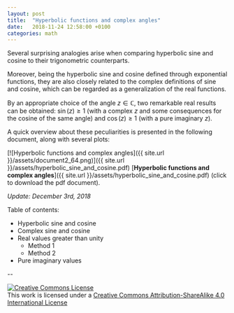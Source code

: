```yaml
---
layout: post
title:  "Hyperbolic functions and complex angles"
date:   2018-11-24 12:58:00 +0100
categories: math
---
```


Several surprising analogies arise when comparing hyperbolic sine and cosine to their trigonometric counterparts.

Moreover, being the hyperbolic sine and cosine defined through exponential functions, they are also closely related to the complex definitions of sine and cosine, which can be regarded as a generalization of the real functions.

By an appropriate choice of the angle $z \in \mathbb{C}$, two remarkable real results can be obtained: $\sin (z) \geq 1$ (with a complex $z$ and some consequences for the cosine of the same angle) and $\cos (z) \geq 1$ (with a pure imaginary $z$).

A quick overview about these peculiarities is presented in the following document, along with several plots:

[![Hyperbolic functions and complex angles]({{ site.url }}/assets/document2_64.png)]({{ site.url }}/assets/hyperbolic_sine_and_cosine.pdf) [**Hyperbolic functions and complex angles**]({{ site.url }}/assets/hyperbolic_sine_and_cosine.pdf) (click to download the pdf document).

*Update: December 3rd, 2018*

Table of contents:

- Hyperbolic sine and cosine
- Complex sine and cosine
- Real values greater than unity
  - Method 1
  - Method 2
- Pure imaginary values


--

<a rel="license" href="http://creativecommons.org/licenses/by-sa/4.0/"><img alt="Creative Commons License" style="border-width:0" src="https://i.creativecommons.org/l/by-sa/4.0/88x31.png" /></a><br />This work is licensed under a <a rel="license" href="http://creativecommons.org/licenses/by-sa/4.0/">Creative Commons Attribution-ShareAlike 4.0 International License</a>
